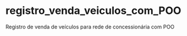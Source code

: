 # registro_venda_veiculos_com_POO
Registro de venda de veículos para rede de concessionária com POO
